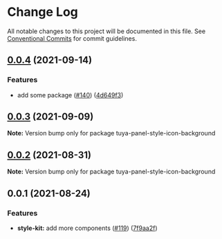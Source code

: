 # Change Log

All notable changes to this project will be documented in this file.
See [Conventional Commits](https://conventionalcommits.org) for commit guidelines.

## [0.0.4](https://github.com/tuya/tuya-panel-kit/compare/tuya-panel-style-icon-background@0.0.3...tuya-panel-style-icon-background@0.0.4) (2021-09-14)


### Features

* add some package ([#140](https://github.com/tuya/tuya-panel-kit/issues/140)) ([4d649f3](https://github.com/tuya/tuya-panel-kit/commit/4d649f3020ac96bc9aa16c0d27f925b13244317c))





## [0.0.3](https://github.com/tuya/tuya-panel-kit/compare/tuya-panel-style-icon-background@0.0.2...tuya-panel-style-icon-background@0.0.3) (2021-09-09)

**Note:** Version bump only for package tuya-panel-style-icon-background





## [0.0.2](https://github.com/tuya/tuya-panel-kit/compare/tuya-panel-style-icon-background@0.0.1...tuya-panel-style-icon-background@0.0.2) (2021-08-31)

**Note:** Version bump only for package tuya-panel-style-icon-background





## 0.0.1 (2021-08-24)


### Features

* **style-kit:** add more components ([#119](https://github.com/tuya/tuya-panel-kit/issues/119)) ([7f9aa2f](https://github.com/tuya/tuya-panel-kit/commit/7f9aa2fecf01c73760eeb88fcc09703ccef3afca))
